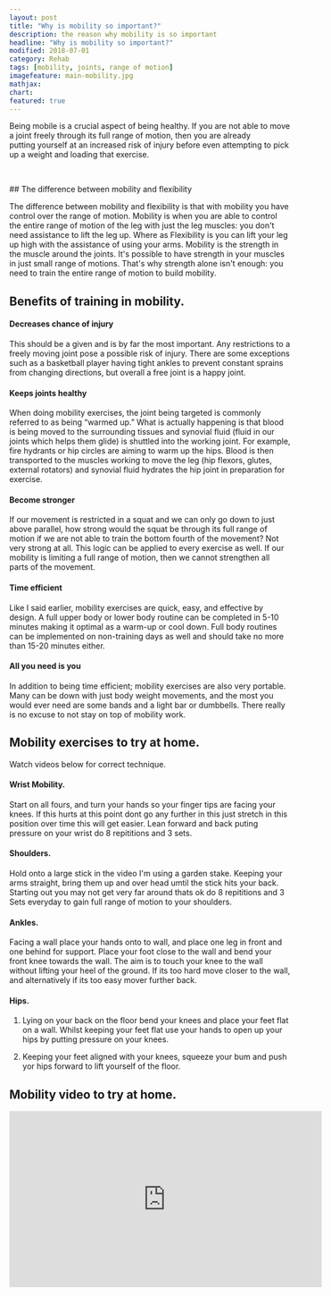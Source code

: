 ```yaml
---
layout: post
title: "Why is mobility so important?"
description: the reason why mobility is so important
headline: "Why is mobility so important?"
modified: 2018-07-01
category: Rehab
tags: [mobility, joints, range of motion]
imagefeature: main-mobility.jpg
mathjax: 
chart:
featured: true
---
```


Being mobile is a crucial aspect of being healthy. If you are not able to move a joint freely through its full range of motion, then you are already putting yourself at an increased risk of injury before even attempting to pick up a weight and loading that exercise.

<br />

## The difference between mobility and flexibility

The difference between mobility and flexibility is that with mobility you have control over the range of motion. Mobility is when you are able to control the entire range of motion of the leg with just the leg muscles: you don't need assistance to lift the leg up.
Where as Flexibility is you can lift your leg up high with the assistance of using your arms.
Mobility is the strength in the muscle around the joints. It's possible to have strength in your muscles in just small range of motions. That's why strength alone isn't enough: you need to train the entire range of motion to build mobility.​

## Benefits of training in mobility.

#### Decreases chance of injury 
This should be a given and is by far the most important. Any restrictions to a freely moving joint pose 	a possible risk of injury. There are some exceptions such as a basketball player having tight ankles to prevent constant sprains 		from changing directions, but overall a free joint is a happy joint.

#### Keeps joints healthy 
When doing mobility exercises, the joint being targeted is commonly referred to as being “warmed up.” What is 	actually happening is that blood is being moved to the surrounding tissues and synovial fluid (fluid in our joints which helps them 	glide) is shuttled into the working joint. For example, fire hydrants or hip circles are aiming to warm up the hips. Blood is then 		transported to the muscles working to move the leg (hip flexors, glutes, external rotators) and synovial fluid hydrates the hip 		joint in preparation for exercise.

#### Become stronger 
If our movement is restricted in a squat and we can only go down to just above parallel, how strong would the 			squat be through its full range of motion if we are not able to train the bottom fourth of the movement? Not very strong at all. 		This logic can be applied to every exercise as well. If our mobility is limiting a full range of motion, then we cannot strengthen 		all parts of the movement.

#### Time efficient 
Like I said earlier, mobility exercises are quick, easy, and effective by design. A full upper body or lower body 		routine can be completed in 5-10 minutes making it optimal as a warm-up or cool down. Full body routines can be implemented on 			non-training days as well and should take no more than 15-20 minutes either.

#### All you need is you 
In addition to being time efficient; mobility exercises are also very portable. Many can be down with just 		body weight movements, and the most you would ever need are some bands and a light bar or dumbbells. There really is no excuse to 		not stay on top of mobility work.

## Mobility exercises to try at home.

Watch videos below for correct technique.

#### Wrist Mobility.
Start on all fours, and turn your hands so your finger tips are facing your knees. If this hurts at this point dont go any further in this just stretch in this position over time this will get easier. Lean forward and back puting pressure on your wrist do 8 repititions and 3 sets. 

#### Shoulders.
Hold onto a large stick in the video I'm using a garden stake. Keeping your arms straight, bring them up and over head umtil the stick hits your back. Starting out you may not get very far around thats ok do 8 repititions and 3 Sets everyday to gain full range of motion to your shoulders.  

#### Ankles.
Facing a wall place your hands onto to wall, and place one leg in front and one behind for support. Place your foot close to the wall and bend your front knee towards the wall. The aim is to touch your knee to the wall without lifting your heel of the ground. If its too hard move closer to the wall, and alternatively if its too easy mover further back.

#### Hips.
1. Lying on your back on the floor bend your knees and place your feet flat on a wall. Whilst keeping your feet flat use your hands to open up your hips by putting pressure on your knees.

2. Keeping your feet aligned with your knees, squeeze your bum and push yor hips forward to lift yourself of the floor.


## Mobility video to try at home.


<iframe width="560" height="315" src="https://www.youtube.com/embed/eWTQaPTbdM8" frameborder="0" allow="autoplay; encrypted-media" allowfullscreen></iframe>


